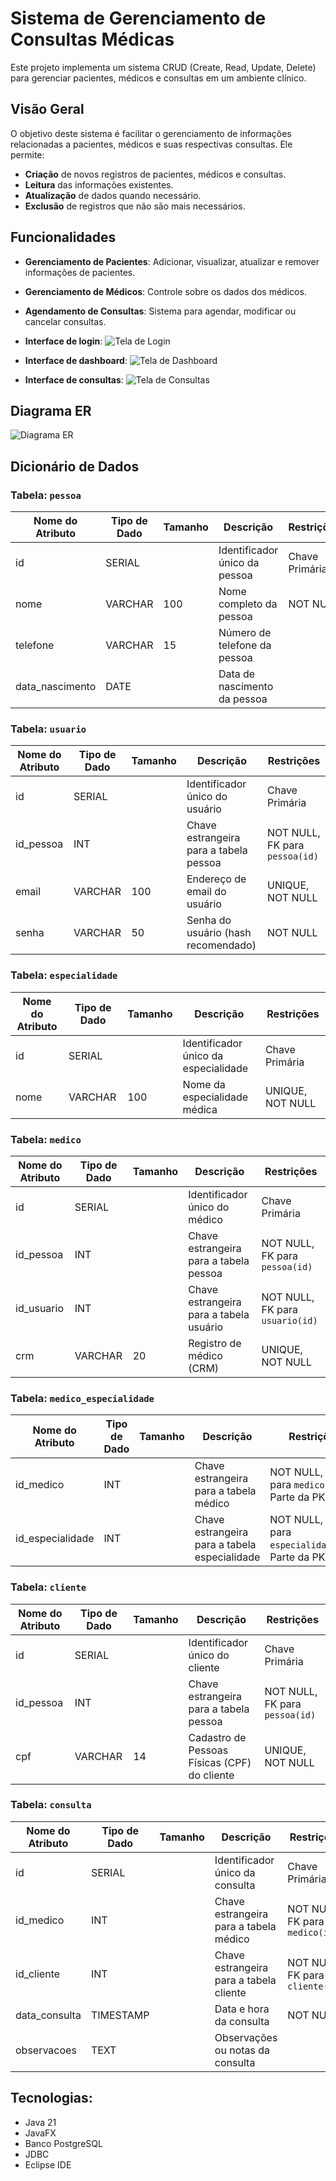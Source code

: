# Sistema de Gerenciamento de Consultas Médicas

Este projeto implementa um sistema CRUD (Create, Read, Update, Delete) para gerenciar pacientes, médicos e consultas em um ambiente clínico.

## Visão Geral

O objetivo deste sistema é facilitar o gerenciamento de informações relacionadas a pacientes, médicos e suas respectivas consultas. Ele permite:

- **Criação** de novos registros de pacientes, médicos e consultas.
- **Leitura** das informações existentes.
- **Atualização** de dados quando necessário.
- **Exclusão** de registros que não são mais necessários.

## Funcionalidades

- **Gerenciamento de Pacientes**: Adicionar, visualizar, atualizar e remover informações de pacientes.
- **Gerenciamento de Médicos**: Controle sobre os dados dos médicos.
- **Agendamento de Consultas**: Sistema para agendar, modificar ou cancelar consultas.


- **Interface de login**:
  ![Tela de Login](login.png)
  
- **Interface de dashboard**:
  ![Tela de Dashboard](dashboard.png)
  
- **Interface de consultas**:
  ![Tela de Consultas](consultas.png)

## Diagrama ER
![Diagrama ER](diagrama-er.png)

## Dicionário de Dados

### Tabela: `pessoa`
| Nome do Atributo | Tipo de Dado | Tamanho | Descrição | Restrições |
|-------------------|--------------|---------|------------|-------------|
| id                | SERIAL       |         | Identificador único da pessoa | Chave Primária |
| nome              | VARCHAR      | 100     | Nome completo da pessoa | NOT NULL |
| telefone          | VARCHAR      | 15      | Número de telefone da pessoa |  |
| data_nascimento   | DATE         |         | Data de nascimento da pessoa |  |

### Tabela: `usuario`
| Nome do Atributo | Tipo de Dado | Tamanho | Descrição | Restrições |
|-------------------|--------------|---------|------------|-------------|
| id                | SERIAL       |         | Identificador único do usuário | Chave Primária |
| id_pessoa         | INT          |         | Chave estrangeira para a tabela pessoa | NOT NULL, FK para `pessoa(id)` |
| email             | VARCHAR      | 100     | Endereço de email do usuário | UNIQUE, NOT NULL |
| senha             | VARCHAR      | 50      | Senha do usuário (hash recomendado) | NOT NULL |

### Tabela: `especialidade`
| Nome do Atributo | Tipo de Dado | Tamanho | Descrição | Restrições |
|-------------------|--------------|---------|------------|-------------|
| id                | SERIAL       |         | Identificador único da especialidade | Chave Primária |
| nome              | VARCHAR      | 100     | Nome da especialidade médica | UNIQUE, NOT NULL |

### Tabela: `medico`
| Nome do Atributo | Tipo de Dado | Tamanho | Descrição | Restrições |
|-------------------|--------------|---------|------------|-------------|
| id                | SERIAL       |         | Identificador único do médico | Chave Primária |
| id_pessoa         | INT          |         | Chave estrangeira para a tabela pessoa | NOT NULL, FK para `pessoa(id)` |
| id_usuario        | INT          |         | Chave estrangeira para a tabela usuário | NOT NULL, FK para `usuario(id)` |
| crm               | VARCHAR      | 20      | Registro de médico (CRM) | UNIQUE, NOT NULL |

### Tabela: `medico_especialidade`
| Nome do Atributo  | Tipo de Dado | Tamanho | Descrição | Restrições |
|-------------------|--------------|---------|------------|-------------|
| id_medico         | INT          |         | Chave estrangeira para a tabela médico | NOT NULL, FK para `medico(id)`, Parte da PK |
| id_especialidade  | INT          |         | Chave estrangeira para a tabela especialidade | NOT NULL, FK para `especialidade(id)`, Parte da PK |

### Tabela: `cliente`
| Nome do Atributo | Tipo de Dado | Tamanho | Descrição | Restrições |
|-------------------|--------------|---------|------------|-------------|
| id                | SERIAL       |         | Identificador único do cliente | Chave Primária |
| id_pessoa         | INT          |         | Chave estrangeira para a tabela pessoa | NOT NULL, FK para `pessoa(id)` |
| cpf               | VARCHAR      | 14      | Cadastro de Pessoas Físicas (CPF) do cliente | UNIQUE, NOT NULL |

### Tabela: `consulta`
| Nome do Atributo | Tipo de Dado | Tamanho | Descrição | Restrições |
|-------------------|--------------|---------|------------|-------------|
| id                | SERIAL       |         | Identificador único da consulta | Chave Primária |
| id_medico         | INT          |         | Chave estrangeira para a tabela médico | NOT NULL, FK para `medico(id)` |
| id_cliente        | INT          |         | Chave estrangeira para a tabela cliente | NOT NULL, FK para `cliente(id)` |
| data_consulta     | TIMESTAMP    |         | Data e hora da consulta | NOT NULL |
| observacoes       | TEXT         |         | Observações ou notas da consulta |  |


## Tecnologias:
- Java 21
- JavaFX
- Banco PostgreSQL
- JDBC
- Eclipse IDE

